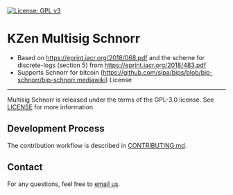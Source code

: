 [![License: GPL v3](https://img.shields.io/badge/License-GPL%20v3-blue.svg)](https://www.gnu.org/licenses/gpl-3.0)

KZen Multisig Schnorr
=====================================
* Based on https://eprint.iacr.org/2018/068.pdf and the scheme for discrete-logs (section 5) from https://eprint.iacr.org/2018/483.pdf  
* Supports Schnorr for bitcoin (https://github.com/sipa/bips/blob/bip-schnorr/bip-schnorr.mediawiki)
License
-------
Multisig Schnorr is released under the terms of the GPL-3.0 license. See [LICENSE](LICENSE) for more information.


Development Process
-------------------
The contribution workflow is described in [CONTRIBUTING.md](CONTRIBUTING.md).

Contact
-------------------
For any questions, feel free to [email us](mailto:github@kzencorp.com).